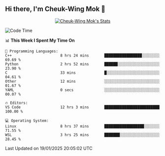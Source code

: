 ## Hi there, I'm Cheuk-Wing Mok 👋

<!--
**mozro0327/mozro0327** is a ✨ _special_ ✨ repository because its `README.md` (this file) appears on your GitHub profile.

Here are some ideas to get you started:

- 🔭 I’m currently working on ...
- 🌱 I’m currently learning ...
- 👯 I’m looking to collaborate on ...
- 🤔 I’m looking for help with ...
- 💬 Ask me about ...
- 📫 How to reach me: ...
- 😄 Pronouns: ...
- ⚡ Fun fact: ...
-->

<p align="center">
  <a href="https://github.com/mozro0327" class="rich-diff-level-one">
    <img src="https://github-readme-stats.vercel.app/api?username=mozro0327&title_color=333&text_color=777" alt="Cheuk-Wing Mok's Stats" >
    <!-- &hide=issues
    <img src="https://github-readme-stats.vercel.app/api?username=mozro0327&hide=issues&title_color=333&text_color=777" alt="Cheuk-Wing Mok's Stats" >
    -->
  </a>
</p>

<!--START_SECTION:waka-->
![Code Time](http://img.shields.io/badge/Code%20Time-3%2C189%20hrs%2039%20mins-blue)

📊 **This Week I Spent My Time On** 

```text
💬 Programming Languages: 
C++                      8 hrs 24 mins       █████████████████░░░░░░░░   69.69 % 
Python                   2 hrs 52 mins       ██████░░░░░░░░░░░░░░░░░░░   23.90 % 
C                        33 mins             █░░░░░░░░░░░░░░░░░░░░░░░░   04.61 % 
Other                    12 mins             ░░░░░░░░░░░░░░░░░░░░░░░░░   01.67 % 
YAML                     0 secs              ░░░░░░░░░░░░░░░░░░░░░░░░░   00.07 % 

🔥 Editors: 
VS Code                  12 hrs 3 mins       █████████████████████████   100.00 % 

💻 Operating System: 
Linux                    8 hrs 37 mins       ██████████████████░░░░░░░   71.55 % 
WSL                      3 hrs 25 mins       ███████░░░░░░░░░░░░░░░░░░   28.45 % 
```


 Last Updated on 19/01/2025 20:05:02 UTC
<!--END_SECTION:waka-->
